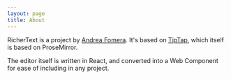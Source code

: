 ```yaml
---
layout: page
title: About
---
```


RicherText is a project by [Andrea Fomera](https://afomera.dev). It's based on [TipTap](https://tiptap.dev), which itself is based on ProseMirror.

The editor itself is written in React, and converted into a Web Component for ease of including in any project.

